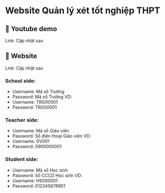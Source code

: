 
# Website Quản lý xét tốt nghiệp THPT 



## 🔗 Youtube demo
Link: Cập nhật sau
## 🔗 Website 
Link: Cập nhật sau

### School side:
- Username: Mã số Trường
- Password: Mã số Trường
VD:
- Username: TRG00001
- Password: TRG00001
### Teacher side:
- Username: Mã số Giáo viên
- Password: Số điện thoại Giáo viên
VD:
- Username: GV001
- Password: 0900000001
### Student side:
- Username: Mã số Học sinh
- Password: Số CCCD Học sinh
VD:
- Username: HS000001
- Password: 012345678901
